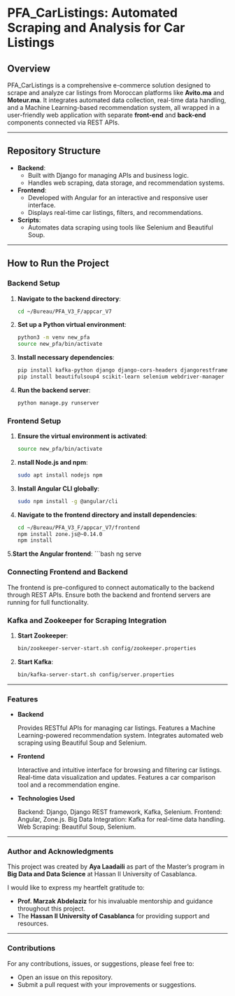 # PFA_CarListings: Automated Scraping and Analysis for Car Listings

## Overview
PFA_CarListings is a comprehensive e-commerce solution designed to scrape and analyze car listings from Moroccan platforms like **Avito.ma** and **Moteur.ma**. It integrates automated data collection, real-time data handling, and a Machine Learning-based recommendation system, all wrapped in a user-friendly web application with separate **front-end** and **back-end** components connected via REST APIs.

---

## Repository Structure
- **Backend**: 
  - Built with Django for managing APIs and business logic.
  - Handles web scraping, data storage, and recommendation systems.
- **Frontend**: 
  - Developed with Angular for an interactive and responsive user interface.
  - Displays real-time car listings, filters, and recommendations.
- **Scripts**: 
  - Automates data scraping using tools like Selenium and Beautiful Soup.

---

## How to Run the Project

### Backend Setup
1. **Navigate to the backend directory**:
   ```bash
   cd ~/Bureau/PFA_V3_F/appcar_V7
2. **Set up a Python virtual environment**:
    ```bash
    python3 -m venv new_pfa
    source new_pfa/bin/activate

3. **Install necessary dependencies**:
    ```bash
    pip install kafka-python django django-cors-headers djangorestframework
    pip install beautifulsoup4 scikit-learn selenium webdriver-manager panda pandas requests

4. **Run the backend server**:
    ```bash
    python manage.py runserver

### Frontend Setup

1. **Ensure the virtual environment is activated**:
    ```bash
    source new_pfa/bin/activate

2. **nstall Node.js and npm**:
    ```bash
    sudo apt install nodejs npm

3. **Install Angular CLI globally**:
    ```bash
    sudo npm install -g @angular/cli

4. **Navigate to the frontend directory and install dependencies**:
    ```bash
    cd ~/Bureau/PFA_V3_F/appcar_V7/frontend
    npm install zone.js@~0.14.0
    npm install

5.**Start the Angular frontend**:
    ```bash
    ng serve

### Connecting Frontend and Backend

The frontend is pre-configured to connect automatically to the backend through REST APIs. Ensure both the backend and frontend servers are running for full functionality.

### Kafka and Zookeeper for Scraping Integration

1. **Start Zookeeper**:
    ```bash    
    bin/zookeeper-server-start.sh config/zookeeper.properties

2. **Start Kafka**:
    ```bash
    bin/kafka-server-start.sh config/server.properties

---

### Features
- **Backend**

    Provides RESTful APIs for managing car listings.
    Features a Machine Learning-powered recommendation system.
    Integrates automated web scraping using Beautiful Soup and Selenium.

- **Frontend**

    Interactive and intuitive interface for browsing and filtering car listings.
    Real-time data visualization and updates.
    Features a car comparison tool and a recommendation engine.

- **Technologies Used**

    Backend: Django, Django REST framework, Kafka, Selenium.
    Frontend: Angular, Zone.js.
    Big Data Integration: Kafka for real-time data handling.
    Web Scraping: Beautiful Soup, Selenium.

---

### Author and Acknowledgments

This project was created by **Aya Laadaili** as part of the Master’s program in **Big Data and Data Science** at Hassan II University of Casablanca.

I would like to express my heartfelt gratitude to:

- **Prof. Marzak Abdelaziz** for his invaluable mentorship and guidance throughout this project.
- The **Hassan II University of Casablanca** for providing support and resources.

---

### Contributions

For any contributions, issues, or suggestions, please feel free to:

- Open an issue on this repository.
- Submit a pull request with your improvements or suggestions.

